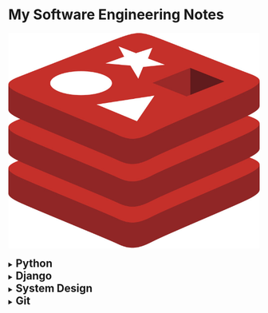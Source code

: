 # My Software Engineering Notes

![Redis](images/Redis.jpg)


<details>
  <summary><h2 style='display: inline;'> Python </h2></summary>
  
### Decorators
Python decorators are a powerful feature that allows you to modify or extend the behavior of functions or methods without changing their actual code. They essentially allow you to wrap another function or method and execute code before and/or after the wrapped function runs. Decorators are typically denoted by the @ symbol followed by the decorator function name, placed just above the function definition.

Here's a basic example to illustrate how decorators work:

``` Python
def my_decorator(func):
    def wrapper():
        print("Something is happening before the function is called.")
        func()
        print("Something is happening after the function is called.")
    return wrapper

@my_decorator
def say_hello():
    print("Hello!")

say_hello()
```

In this example, my_decorator is a decorator function that takes another function func as its argument. Inside my_decorator, a nested function wrapper is defined, which wraps around the original function func. Inside wrapper, you can include code to be executed before and/or after calling func. Finally, the wrapper function is returned.

When you decorate the say_hello function with @my_decorator, Python essentially does this: say_hello = my_decorator(say_hello). So, when you call say_hello(), it actually calls the wrapper function created by my_decorator, which in turn calls the original say_hello function within it.

Some of the most common decorators used in Python include:

``` Python
@property # Used to define properties on classes, allowing you to define getter, setter, and deleter methods for attributes.

@classmethod # Declares a method within a class that takes the class itself as its first argument instead of the instance.

@staticmethod # Used to declare a method that belongs to the class but doesn't require access to the class or instance.

@abstractmethod # Used in abstract base classes to declare abstract methods, which must be implemented by subclasses.

@wraps # A decorator from the functools module used to preserve the metadata of the original function when creating wrapper functions. This is particularly useful for maintaining docstrings, function name, and other attributes.

@lru_cache # A decorator from the functools module that caches the results of a function, saving time when the same inputs occur again.
```

### Dunder Methods 

Dunder methods, short for "double underscore" methods, are special methods in Python that have names surrounded by double underscores, like `__init__`, `__repr__`, `__add__`, etc. They are also called magic methods or special methods.

These methods allow classes to define specific behavior that gets invoked in response to certain operations or interactions. For example, when you use the + operator with instances of a class, Python looks for the __add__ method to determine how to perform addition for those objects.

Here are some common dunder methods and their purposes:
``` Python
__init__(self, ...) # Constructor method that initializes a new instance of a class.
__repr__(self) # Method that returns a string representation of the object, used for debugging and logging.
__str__(self) # Method that returns a string representation of the object, used for informal representation to end-users.
__len__(self)# Method that returns the length of the object.
__getitem__(self, key) # Method that enables accessing elements of an object using square brackets, like obj[key].
```

### Iterators

An iterator in Python is an object that is used to iterate over iterable objects like lists, tuples, dicts, and sets. The Python iterators object is initialized using the `iter()` method. It uses the `next()` method for iteration.
``` Python
__iter__() # The iter() method is called for the initialization of an iterator. This returns an iterator object
__next__() # The next method returns the next value for the iterable. When we use a for loop to traverse any iterable object, internally it uses the iter() method to get an iterator object, which further uses the next() method to iterate over. This method raises a StopIteration to signal the end of the iteration.
```

``` Python
string = "GFG"
ch_iterator = iter(string)
 
print(next(ch_iterator)) # -> G
print(next(ch_iterator)) # -> F
print(next(ch_iterator)) # -> G
```

### Generators

A `Generator` in Python is a function that returns an iterator using the `Yield` keyword. In this article, we will discuss how the generator function works in Python.



### Yield 
`Generators` are a special type of iterable that allow you to iterate over a sequence of values lazily, meaning that they produce values on-the-fly as they are requested rather than generating the entire sequence upfront and storing it in memory.

When you use `yield` inside a function, it turns that function into a generator function. Instead of using return to return a single value and exit the function, yield is used to yield a value to the caller while suspending the state of the function. This allows the function to be resumed from where it left off the next time it is called.

Here's a simple example:
``` Python
def count_up_to(n):
    count = 1
    while count <= n:
        yield count
        count += 1

# Using the generator function
counter = count_up_to(5)
print(next(counter))  # Output: 1
print(next(counter))  # Output: 2
print(next(counter))  # Output: 3
```

In this example, count_up_to is a generator function that yields numbers from 1 up to n. When you call next(counter), it starts or resumes execution of the generator function until the next yield statement, where it yields the value and pauses execution. The function retains its state, so subsequent calls to next() continue from where it left off.

Using yield allows for memory-efficient iteration over large sequences, as only one value needs to be stored in memory at a time, unlike with lists where the entire sequence is stored. Additionally, it enables lazy evaluation, meaning that values are generated only when needed, which can improve performance in certain scenarios.

### Serialization
Serialization in Python refers to the process of converting complex data structures, such as objects or data collections, into a format that can be easily stored or transmitted and later reconstructed back into its original form. This process is essential for tasks like saving data to a file, sending data over a network, or storing data in a database.

Python provides several built-in modules for serialization, such as:

- pickle: This module can serialize Python objects into a binary format. It can handle almost any Python object, including custom classes and functions.

- json: This module serializes Python objects into a human-readable format called JSON (JavaScript Object Notation). JSON is commonly used for transmitting data between a server and a client over a network.

- marshal: This module is similar to pickle but is more restricted in terms of the types of objects it can serialize. It is primarily used for serializing Python code objects.

- shelve: This module provides a simple interface for persistently storing Python objects in a dictionary-like format.

Serialization is particularly useful for tasks like data storage, data exchange between different systems or languages, and caching. However, it's essential to consider security implications, especially when deserializing data, as it can lead to security vulnerabilities if not handled properly.


</details>
<details>
  <summary><h2 style='display: inline;'> Django </h2></summary>
  
### One-to-many Relations

- Use `ForeignKey`

- Related name makes it so that when you want to access an authors book set (by default RELATEDCLASSNAME_SET [book_set]) you use the provided related name 'books' instead of the default 'book_set'.

```class Books
    author = models.ForeignKey(Author, on_delete=models.CASCADE, null=True, related_name='books') # Can be null if no value is provided
```

### Many-to-many Relations
    
- Use `ManyToManyField`

```
# In this case, related_name is used to get all the books of a country by using 'books' (in this case) instead of 'book_set'
class Book
    published_countries = models.ManyToManyField(Country, related_name='books')
```

### One-to-One Relations    
    
- Use `OneToOneField`

- Related name is not needed here since Django automatically will link authors to the Address object it belongs to. This means you can access an author object from its adress like 'Address.objects.all()[0].author'

```
class Author
    address = models.OneToOneField(Address, on_delete=models.CASCADE, null=True)
```
</details>
<details>
  <summary><h2 style='display: inline;'> System Design </h2></summary>
  
### Fundamentals

<details>
  <summary><h4 style="display: inline;">Functional vs Non-Functional Requirements</h4></summary><br>

| Functional Requirements          | Non-Functional Requirements              |
|---------------------------------|-----------------------------------------|
| A functional requirement defines a system or its component. | A non-functional requirement defines the quality attribute of a software system. |
| It specifies “What should the software system do?” | It places constraints on “How should the software system fulfill the functional requirements?” |
| Functional requirement is specified by User. | Non-functional requirement is specified by technical peoples e.g. Architect, Technical leaders and software developers. |
| It is mandatory. | It is not mandatory. |
| It is captured in use case. | It is captured as a quality attribute. |
| Defined at a component level. | Applied to a system as a whole. |
| Helps you verify the functionality of the software. | Helps you to verify the performance of the software. |
| Functional Testing like System, Integration, End to End, API testing, etc are done. | Non-Functional Testing like Performance, Stress, Usability, Security testing, etc are done. |
| Usually easy to define. | Usually more difficult to define. |
| **Example**                      | **Example**                             |
| 1) Authentication of user whenever he/she logs into the system. | 1) Emails should be sent with a latency of no greater than 12 hours from such an activity. |
| 2) System shutdown in case of a cyber attack. | 2) The processing of each request should be done within 10 seconds |
| 3) A Verification email is sent to user whenever he/she registers for the first time on some software system. | 3) The site should load in 3 seconds when the number of simultaneous users are > 10000 |

</details>

### Napkin Math

- **1 Byte** = **8 bits** 
- **1 IPV4** Addresss = **4 Bytes**
- **1 IPV6** Address = **16 Bytes**
- **1 Unix Timestamp** = **4 Bytes**
- SSD: Solid State Drive

<details>
  <summary><h5 style="display: inline;">Latency Numbers Every Programmer Should Know</h5></summary><br>

[Latency Numbers Every Programmer Should Know](https://colin-scott.github.io/personal_website/research/interactive_latency.html)

This website is really useful so you can get an idea (it's a little outdated, 2020) of the latency (how much time it takes an operation to perform) when working with data.

![LatencyNumbers](images/LatencyNumbers.jpg)

</details>

#### Concepts I Found Interesting

<details>
  <summary><h5 style="display: inline;">CPU Cache Mutex Lock/Unlock</h5></summary><br>

In the context of CPU cache, mutex lock and unlock operations typically refer to synchronization mechanisms used in multi-threaded programming to control access to shared resources.

1. Mutex Lock:

- When a thread wants to access a shared resource (such as a region of memory or a data structure) that is cached in CPU cache, it first acquires a mutex lock associated with that resource.
- Acquiring a mutex lock ensures that only one thread can access the shared resource at a time. If the resource is already locked by another thread, the thread attempting to lock it will wait until the lock is released.

2. Mutex Unlock:

- Once a thread has finished using the shared resource, it releases the mutex lock by invoking the unlock operation.
- Releasing the mutex lock allows other threads to acquire the lock and access the shared resource.
- Mutex locks and unlocks help prevent race conditions and ensure that concurrent access to shared resources is properly coordinated, thereby avoiding data corruption and inconsistency.

In the context of CPU cache, when a thread acquires a mutex lock before accessing a shared resource that resides in the cache, it ensures that only one thread can access that resource at a time, even if multiple threads are running concurrently on different CPU cores. This helps maintain data integrity and consistency in multi-threaded applications.

</details>

### Software Technologies You Should Know

<details>
  <summary><h4 style="display: inline;">Redis</h4></summary><br>

![Redis](images/Redis.jpg)

Redis, **RE**mote **DI**ctionary **S**erver, is an open-source, in-memory data structure store used as a database, cache, and message broker. It supports various data structures such as strings, hashes, lists, sets, sorted sets with range queries, bitmaps, hyperloglogs, geospatial indexes, and streams. Redis is known for its high performance, flexibility, and rich set of features.

##### Key Features:

- **In-Memory Storage**: Redis primarily stores data in RAM, which allows for extremely fast data access and retrieval.
- **Data Structures**: It supports various data structures, enabling users to store and manipulate data efficiently.
- **Persistence**: Redis offers different persistence options to ensure data durability, including snapshotting and append-only file (AOF) persistence.
- **Replication and High Availability**: Redis supports replication and clustering, allowing for data redundancy and high availability.
- **Pub/Sub Messaging**: Redis can be used as a message broker through its publish/subscribe functionality.
- **Lua Scripting**: Users can extend Redis functionality using Lua scripting.
- **Transactions**: Redis supports transactions, allowing users to execute a group of commands as a single atomic operation.

##### Alternatives:

1. **Memcached**: Memcached is a distributed memory caching system that also stores key-value pairs. It is known for its simplicity and high-performance caching capabilities.

4. **Amazon DynamoDB**: DynamoDB is a fully managed NoSQL database service provided by Amazon Web Services (AWS). It offers seamless scalability, high performance, and built-in security features.

</details>

### Designing Systems & Components
<details>
  <summary><h4 style="display: inline;">Rate Limiter</h4></summary><br>

##### Requirements

1. Take 1 Billion (1x10^9 or 1,000,000,000) users.
2. Must be as general use as possible (multiple services use it).

Components you ended up using:
- Reddis: Sorted sets 
- Memcache
- Consistent Hashing

##### Algorithms

###### Fixed Window Algorithm for Rate limiters

We set a fix window of time, lets say every minute a user can send 100 requests, so everytime a new minute encompasses we refresh his available requests total to 100.

- Benefit: Since we're storing counts inside of the key value store in our memory, this is a very simplistic approach to take. We don't have to take into account when the requests were made exactly, we just care that they happened in the window -> we would just need to include the minute when checking for the availability.

- Issue with refresh rate of the algorithm: With a requests/per minute of a 100; if the user sends a request at 0:59 and then at 1:00 the valid window refreshes, the user could send another 100 requests at 1:01: in total 200 requests in a matter of 2 seconds

###### Sliding window

Any time a user makes a request we check if it is inside the invalid window, every second we shift this valid window by one second so the user can't take advantage of the refresh rate of the fixed window Algo.

- Benefit: Here we're checking if the user has expired his total amout of requests in the previous 60 seconds so we don't have the same refresh rate issue as the Fixed widow.

- Downside: We have to store the exact time-stamp when the user attempted to perform his requests. This increases our memory requirements since one Unix timestamp per request per user:

$4 \text{ Bytes} \times \text{Max\_No.Of\_Requests} \times \text{No\_Of\_Users} -> 4 * 100 * 1000000000 = 400GB$ 

##### Other Algorithms

- Token bucket
- Sliding Window Counter (Balance between Fixed Window and Sliding Window Algorithms)

##### Data Schemas

**Identify User and his count**
key -> Value
User_Id/Ip -> Count (Enforces count using rule)
*Redis can set data to expire

**Identify rule (youtube rate limiter rules may be different than gmail's)**

**Rule DB Schema**
| Parameeter | Type |
|----------|----------|
| Id   | String   |
| API To forward the request to   | Cell 4   |
| Operation/Endpoint   | String   |
| TimeUnit   | String   |
| Request   | Int   |

</details>

</details>
<details>
  <summary><h2 style='display: inline;'> Git </h2></summary>
  
### Connecting a new PC to your GitHub profile

1. Generate a token using the instructions from [Creating a personal access token](https://docs.github.com/en/authentication/keeping-your-account-and-data-secure/managing-your-personal-access-tokens):
   - GitHub profile -> Settings -> Developer Settings -> Personal access tokens

2. Open your git bash and set up the token using the following commands:

    ```bash
    git config --global credential.https://github.username <your_username>
    git config --global credential.https://github.com.token <your_token>
    ```

**REMEMBER:** Don't forget to set the token's permissions, even for public repositories!

### Removing a file added with `git add`

Just use `git reset <file>` and the file will be removed from the current index (the "about to be committed" list) without changing anything else.

To unstage **all files** from the current stage set use `git reset`

### Ignoring a previously tracked file

`.gitignore` will prevent untracked files from being added (without an add -f) to the set of files tracked by Git. However, Git will continue to track any files that are already being tracked.

To stop tracking a file, we must remove it from the index:
```bash
git rm --cached <file>
```

To remove a folder and all files in the folder recursively:
```bash
git rm -r --cached <folder>
```

The removal of the file from the head revision will happen on the next commit.

**WARNING**: While this will not remove the physical file from your local machine, it will remove the files from other developers' machines on their next git pull.

</details>
